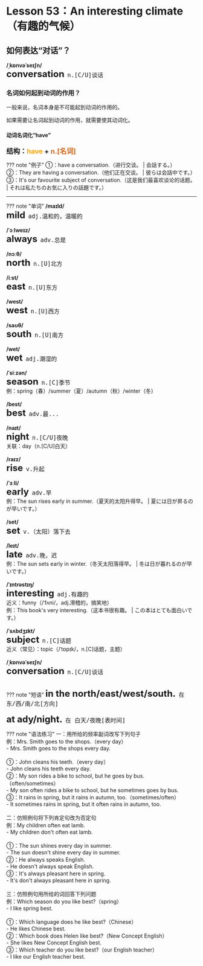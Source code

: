 # Lesson 53：An interesting climate（有趣的气候）


## 如何表达“对话”？

**/ˌkɒnvəˈseɪʃn/**<br>
<font size=5>**conversation**</font>&nbsp;&nbsp;<font size=4>`n.[C/U]谈话`</font><br>


### 名词如何起到动词的作用？

一般来说，名词本身是不可能起到动词的作用的。

如果需要让名词起到动词的作用，就需要使其动词化。

#### 动词名词化“have”
<font size=4>**结构：<font color=orange>have</font> + <font color=chocolate>n.[名词]</font>**</font>

??? note "例子"
    ①：have a conversation.（进行交谈。 | 会話する。）<br>
    ②：They are having a conversation.（他们正在交谈。 | 彼らは会話中です。）<br>
    ③：It's our favourite subject of conversation.（这是我们最喜欢谈论的话题。 | それは私たちのお気に入りの話題です。）<br>


---
??? note "单词"
    **/maɪld/**<br>
    <font size=5>**mild**</font>&nbsp;&nbsp;<font size=4>`adj.温和的，温暖的`</font><br>
    <br>
    **/ˈɔːlweɪz/**<br>
    <font size=5>**always**</font>&nbsp;&nbsp;<font size=4>`adv.总是`</font><br>
    <br>
    **/nɔːθ/**<br>
    <font size=5>**north**</font>&nbsp;&nbsp;<font size=4>`n.[U]北方`</font><br>
    <br>
    **/iːst/**<br>
    <font size=5>**east**</font>&nbsp;&nbsp;<font size=4>`n.[U]东方`</font><br>
    <br>
    **/west/**<br>
    <font size=5>**west**</font>&nbsp;&nbsp;<font size=4>`n.[U]西方`</font><br>
    <br>
    **/saʊθ/**<br>
    <font size=5>**south**</font>&nbsp;&nbsp;<font size=4>`n.[U]南方`</font><br>
    <br>
    **/wet/**<br>
    <font size=5>**wet**</font>&nbsp;&nbsp;<font size=4>`adj.潮湿的`</font><br>
    <br>
    **/ˈsiːzən/**<br>
    <font size=5>**season**</font>&nbsp;&nbsp;<font size=4>`n.[C]季节`</font><br>
    例：spring（春）/summer（夏）/autumn（秋）/winter（冬）<br>
    <br>
    **/best/**<br>
    <font size=5>**best**</font>&nbsp;&nbsp;<font size=4>`adv.最...`</font><br>
    <br>
    **/naɪt/**<br>
    <font size=5>**night**</font>&nbsp;&nbsp;<font size=4>`n.[C/U]夜晚`</font><br>
    关联：day（n.[C/U]白天）<br>
    <br>
    **/raɪz/**<br>
    <font size=5>**rise**</font>&nbsp;&nbsp;<font size=4>`v.升起`</font><br>
    <br>
    **/ˈɜːli/**<br>
    <font size=5>**early**</font>&nbsp;&nbsp;<font size=4>`adv.早`</font><br>
    例：The sun rises early in summer.（夏天的太阳升得早。 | 夏には日が昇るのが早いです。）<br>
    <br>
    **/set/**<br>
    <font size=5>**set**</font>&nbsp;&nbsp;<font size=4>`v.（太阳）落下去`</font><br>
    <br>
    **/leɪt/**<br>
    <font size=5>**late**</font>&nbsp;&nbsp;<font size=4>`adv.晚，迟`</font><br>
    例：The sun sets early in winter.（冬天太阳落得早。 | 冬は日が暮れるのが早いです。）<br>
    <br>
    **/ˈɪntrəstɪŋ/**<br>
    <font size=5>**interesting**</font>&nbsp;&nbsp;<font size=4>`adj.有趣的`</font><br>
    近义：funny（/ˈfʌni/，adj.滑稽的，搞笑地）<br>
    例：This book's very interesting.（这本书很有趣。 | この本はとても面白いです。）<br>
    <br>
    **/ˈsʌbdʒɪkt/**<br>
    <font size=5>**subject**</font>&nbsp;&nbsp;<font size=4>`n.[C]话题`</font><br>
    近义（常见）：topic（/ˈtɒpɪk/，n.[C]话题，主题）<br>
    <br>
    **/ˌkɒnvəˈseɪʃn/**<br>
    <font size=5>**conversation**</font>&nbsp;&nbsp;<font size=4>`n.[C/U]谈话`</font><br>
    <br>


??? note "短语"
    <font size=5>**in the north/east/west/south.**</font>&nbsp;&nbsp;<font size=4>`在 东/西/南/北[方向]`</font><br>
    <br>
    <font size=5>**at ady/night.**</font>&nbsp;&nbsp;<font size=4>`在 白天/夜晚[表时间]`</font><br>


??? note "语法练习"
    一：用所给的频率副词改写下列句子<br>
    例：Mrs. Smith goes to the shops.（every day）<br>
    - Mrs. Smith goes to the shops every day.<br>
    <br>
    ①：John cleans his teeth.（every day）<br>
    - John cleans his teeth every day.<br>
    ②：My son rides a bike to school, but he goes by bus.（often/sometimes）<br>
    - My son often rides a bike to school, but he sometimes goes by bus.<br>
    ③：It rains in spring, but it rains in autumn, too.（sometimes/often）<br>
    - It sometimes rains in spring, but it often rains in autumn, too.<br>
    <br>
    二：仿照例句将下列肯定句改为否定句<br>
    例：My children often eat lamb.<br>
    - My children don't often eat lamb.<br>
    <br>
    ①：The sun shines every day in summer.<br>
    - The sun doesn't shine every day in summer.<br>
    ②：He always speaks English.<br>
    - He doesn't always speak English.<br>
    ③：It's always pleasant here in spring.<br>
    - It's don't always pleasant here in spring.<br>
    <br>
    三：仿照例句用所给的词回答下列问题<br>
    例：Which season do you like best?（spring）<br>
    - I like spring best.<br>
    <br>
    ①：Which language does he like best?（Chinese）<br>
    - He likes Chinese best.<br>
    ②：Which book does Helen like best?（New Concept English）<br>
    - She likes New Concept English best.<br>
    ③：Which teacher do you like best?（our English teacher）<br>
    - I like our English teacher best.<br>

